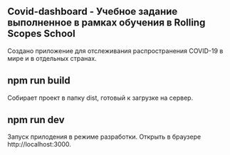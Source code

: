 ## Covid-dashboard - Учебное задание выполненное в рамках обучения в Rolling Scopes School

Создано приложение для отслеживания распространения COVID-19 в мире и в отдельных странах.

## npm run build

Собирает проект в папку dist, готовый к загрузке на сервер.

## npm run dev

Запуск прилодения в режиме разработки.
Открыть в браузере http://localhost:3000.